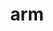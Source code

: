 ---
category: 3-letters
denotation: null
name: arm
reference_link: https://www.etymonline.com/word/arm
root_language: null
root_name: null
title: arm
type: free
word_sums:
- respelling: arm
  sum: 'Arm + '
---